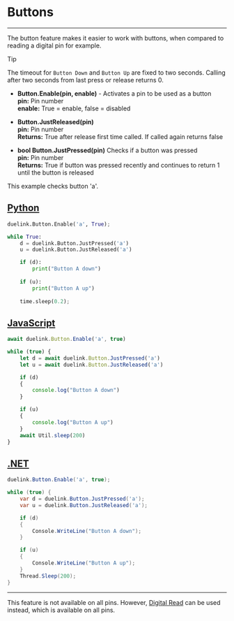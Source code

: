 # Buttons

---

The button feature makes it easier to work with buttons, when compared to reading a digital pin for example.

> [!TIP] 
> The timeout for `Button Down` and `Button Up` are fixed to two seconds. Calling after two seconds from last press or release returns 0.

- **Button.Enable(pin, enable)** - Activates a pin to be used as a button<br>
**pin:** Pin number<br>
**enable:** True = enable, false = disabled  <br>

- **Button.JustReleased(pin)** <br>
**pin:** Pin number<br>
**Returns:** True after release first time called. If called again returns false<br>

- **bool Button.JustPressed(pin)** Checks if a button was pressed<br>
**pin:** Pin number<br>
**Returns:** True if button was pressed recently and continues to return 1 until the button is released

This example checks button 'a'.

## [Python](#tab/py)

```py
duelink.Button.Enable('a', True);

while True:
    d = duelink.Button.JustPressed('a')
    u = duelink.Button.JustReleased('a')

    if (d):    
        print("Button A down")
    
    if (u):    
        print("Button A up")
    
    time.sleep(0.2);
```



## [JavaScript](#tab/js)
```js
await duelink.Button.Enable('a', true)

while (true) {
    let d = await duelink.Button.JustPressed('a')
    let u = await duelink.Button.JustReleased('a')

    if (d)
    {
        console.log("Button A down")
    }

    if (u)
    {
        console.log("Button A up")
    }
    await Util.sleep(200)
}
```

## [.NET](#tab/net)
```cs
duelink.Button.Enable('a', true);

while (true) {
    var d = duelink.Button.JustPressed('a');
    var u = duelink.Button.JustReleased('a');

    if (d)
    {
        Console.WriteLine("Button A down");
    }

    if (u)
    {
        Console.WriteLine("Button A up");
    }
    Thread.Sleep(200);
}
```
---

This feature is not available on all pins. However, [Digital Read](digital.md) can be used instead, which is available on all pins.

